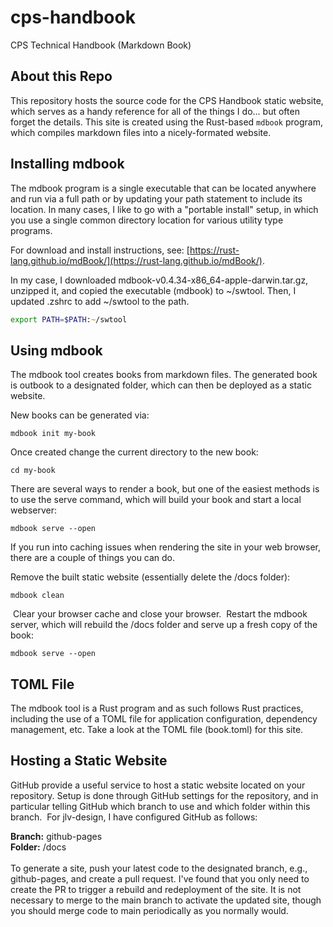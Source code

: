 # cps-handbook
CPS Technical Handbook (Markdown Book)

## About this Repo
This repository hosts the source code for the CPS Handbook static website, which serves as a handy reference for all of the things I do... but often forget the details. This site is created using the Rust-based `mdbook` program, which compiles markdown files into a nicely-formated website.
​
## Installing mdbook
The mdbook program is a single executable that can be located anywhere and run via a full path or by updating your path statement to include its location. In many cases, I like to go with a "portable install" setup, in which you use a single common directory location for various utility type programs.  

For download and install instructions, see: [https://rust-lang.github.io/mdBook/](https://rust-lang.github.io/mdBook/).  

In my case, I downloaded mdbook-v0.4.34-x86_64-apple-darwin.tar.gz, unzipped it, and copied the executable (mdbook) to ~/swtool. Then, I updated .zshrc to add ~/swtool to the path.

```zsh
export PATH=$PATH:~/swtool
```

## Using mdbook
The mdbook tool creates books from markdown files. The generated book is outbook to a designated folder, which can then be deployed as a static website.

New books can be generated via:  
```
mdbook init my-book
```

Once created change the current directory to the new book:  
```
cd my-book
```

There are several ways to render a book, but one of the easiest methods is to use the serve command, which will build your book and start a local webserver:
```
mdbook serve --open
```

If you run into caching issues when rendering the site in your web browser, there are a couple of things you can do.

Remove the built static website (essentially delete the /docs folder):
```
mdbook clean
```
​
Clear your browser cache and close your browser.
​
Restart the mdbook server, which will rebuild the /docs folder and serve up a fresh copy of the book:
```
mdbook serve --open
```

## TOML File
The mdbook tool is a Rust program and as such follows Rust practices, including the use of a TOML file for application configuration, dependency management, etc. Take a look at the TOML file (book.toml) for this site.
​
## Hosting a Static Website
GitHub provide a useful service to host a static website located on your repository. Setup is done through GitHub settings for the repository, and in particular telling GitHub which branch to use and which folder within this branch.
​
For jlv-design, I have configured GitHub as follows:

**Branch:** github-pages  
**Folder:** /docs  
​  
To generate a site, push your latest code to the designated branch, e.g., github-pages, and create a pull request. I've found that you only need to create the PR to trigger a rebuild and redeployment of the site. It is not necessary to merge to the main branch to activate the updated site, though you should merge code to main periodically as you normally would.

